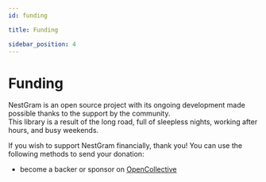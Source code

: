 ```yaml
---
id: funding

title: Funding

sidebar_position: 4
---
```


# Funding

NestGram is an open source project with its ongoing development made possible thanks to the support by the community.  
This library is a result of the long road, full of sleepless nights, working after hours, and busy weekends.

If you wish to support NestGram financially, thank you!
You can use the following methods to send your donation:

-   become a backer or sponsor on [OpenCollective](https://opencollective.com/GlobalArtInc)
